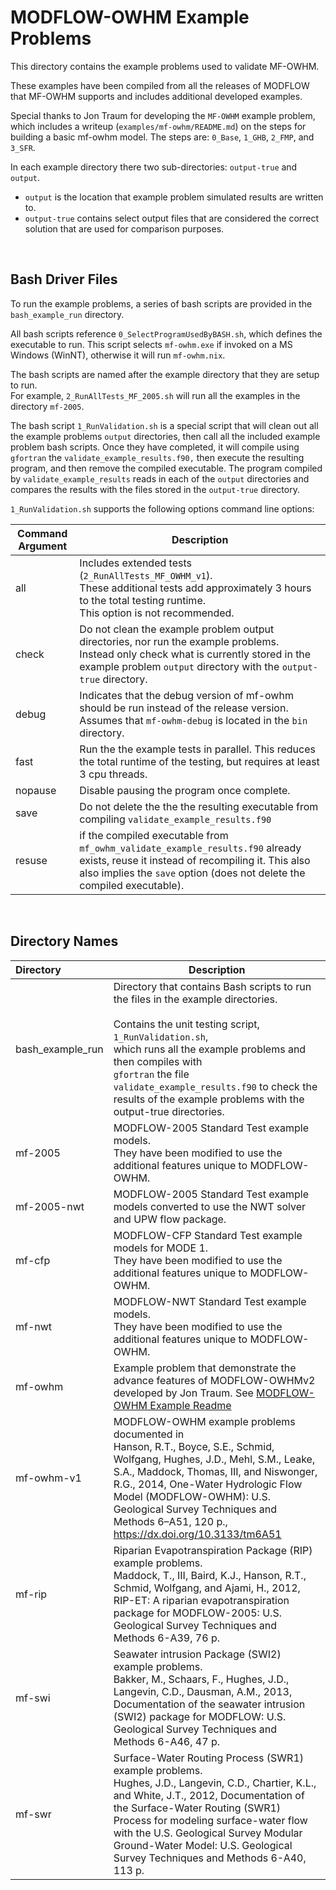 

# MODFLOW-OWHM Example Problems

This directory contains the example problems used to validate MF-OWHM. 

These examples have been compiled from all the releases of MODFLOW  
that MF-OWHM supports and includes additional developed examples.

Special thanks to Jon Traum for developing the `MF-OWHM` example problem, which includes a writeup (`examples/mf-owhm/README.md`) on the steps for building a basic mf-owhm model. The steps are: `0_Base`, `1_GHB`, `2_FMP`, and `3_SFR`.

In each example directory there two sub-directories: `output-true` and `output`. 

- `output` is the location that example problem simulated results are written to. 
- `output-true` contains select output files that are considered the correct solution that are used for comparison purposes.

&nbsp; 

## Bash Driver Files

To run the example problems, a series of bash scripts are provided in the `bash_example_run` directory. 

All bash scripts reference `0_SelectProgramUsedByBASH.sh`, which defines the executable to run. This script selects `mf-owhm.exe` if invoked on a MS Windows (WinNT), otherwise it will run `mf-owhm.nix`. 

The bash scripts are named after the example directory that they are setup to run.  
For example, `2_RunAllTests_MF_2005.sh` will run all the examples in the directory `mf-2005`.

The bash script `1_RunValidation.sh` is a special script that will clean out all the example problems `output` directories, then call all the included example problem bash scripts. Once they have completed, it will compile using `gfortran` the `validate_example_results.f90,` then execute the resulting program, and then remove the compiled executable. The program compiled by `validate_example_results` reads in each of the `output` directories and compares the results with the files stored in the `output-true` directory. 

`1_RunValidation.sh` supports the following options command line options:

| Command Argument | Description                                                  |
| ---------------- | ------------------------------------------------------------ |
| all              | Includes extended tests (`2_RunAllTests_MF_OWHM_v1`).  <br />These additional tests add approximately 3 hours to the total testing runtime.  <br />This option is not recommended. |
| check            | Do not clean the example problem output directories, nor run the example problems.  <br />Instead only check what is currently stored in the example problem `output` directory with the `output-true` directory. |
| debug            | Indicates that the debug version of mf-owhm should be run instead of the release version.  <br />Assumes that `mf-owhm-debug` is located in the `bin` directory. |
| fast             | Run the the example tests in parallel. This reduces the total runtime of the testing, but requires at least 3 cpu threads. |
| nopause          | Disable pausing the program once complete.                   |
| save             | Do not delete the the the resulting executable from compiling `validate_example_results.f90` |
| resuse           | if the compiled executable from `mf_owhm_validate_example_results.f90` already exists, reuse it instead of recompiling it. This also also implies the `save` option (does not delete the compiled executable). |

&nbsp; 

## Directory Names

| Directory        | Description                                                  |
| :--------------- | ------------------------------------------------------------ |
| bash_example_run | Directory that contains Bash scripts to run the files in the example directories. <br /><br />Contains the unit testing script, `1_RunValidation.sh`, <br />which runs all the example problems and then compiles with<br />`gfortran` the file `validate_example_results.f90` to check the <br />results of the example problems with the output-true directories. |
| mf-2005          | MODFLOW-2005 Standard Test example models.<br />They have been modified to use the additional features unique to MODFLOW-OWHM. |
| mf-2005-nwt      | MODFLOW-2005 Standard Test example models converted to use the NWT solver and UPW flow package. |
| mf-cfp           | MODFLOW-CFP Standard Test example models for MODE 1.<br />They have been modified to use the additional features unique to MODFLOW-OWHM. |
| mf-nwt           | MODFLOW-NWT Standard Test example models.<br />They have been modified to use the additional features unique to MODFLOW-OWHM. |
| mf-owhm          | Example problem that demonstrate the advance features of MODFLOW-OWHMv2 developed by Jon Traum. See [MODFLOW-OWHM Example Readme](./mf-owhm/README.md) |
| mf-owhm-v1       | MODFLOW-OWHM example problems documented in <br />Hanson, R.T., Boyce, S.E., Schmid, Wolfgang, Hughes, J.D., Mehl, S.M., Leake, S.A., Maddock, Thomas, III, and Niswonger, R.G., 2014, One-Water Hydrologic Flow Model (MODFLOW-OWHM): U.S. Geological Survey Techniques and Methods 6–A51, 120 p., https://dx.doi.org/10.3133/tm6A51 |
| mf-rip           | Riparian Evapotranspiration Package (RIP) example problems.<br />Maddock, T., III, Baird, K.J., Hanson, R.T., Schmid, Wolfgang, and Ajami, H., 2012, RIP-ET: A riparian evapotranspiration package for MODFLOW-2005: U.S. Geological Survey Techniques and Methods 6-A39, 76 p. |
| mf-swi           | Seawater intrusion Package (SWI2) example problems.<br />Bakker, M., Schaars, F., Hughes, J.D., Langevin, C.D., Dausman, A.M., 2013, Documentation of the seawater intrusion (SWI2) package for MODFLOW: U.S. Geological Survey Techniques and Methods 6-A46, 47 p. |
| mf-swr           | Surface-Water Routing Process (SWR1) example problems.<br />Hughes, J.D., Langevin, C.D., Chartier, K.L., and White, J.T., 2012, Documentation of the Surface-Water Routing (SWR1) Process for modeling surface-water flow with the U.S. Geological Survey Modular Ground-Water Model: U.S. Geological Survey Techniques and Methods 6-A40, 113 p. |

